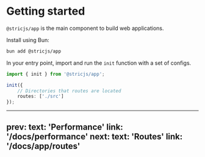 # Getting started
`@stricjs/app` is the main component to build web applications.

Install using Bun:
```bash
bun add @stricjs/app
```

In your entry point, import and run the `init` function with a set of configs.
```ts
import { init } from '@stricjs/app';

init({
    // Directories that routes are located
    routes: ['./src']
});
```

---
prev:
  text: 'Performance'
  link: '/docs/performance'
next:
  text: 'Routes'
  link: '/docs/app/routes'
---
